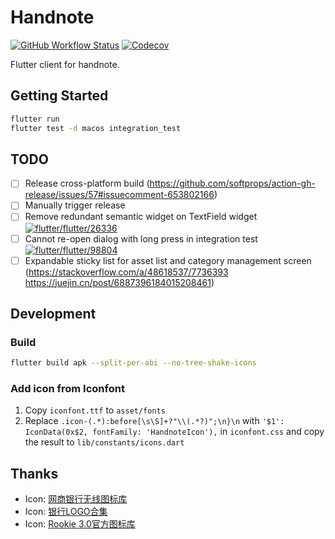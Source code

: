 # Handnote

[![GitHub Workflow Status](https://img.shields.io/github/workflow/status/handnotes/handnote/Test?style=for-the-badge)](https://github.com/handnotes/handnote/actions/workflows/test.yml)
[![Codecov](https://img.shields.io/codecov/c/github/handnotes/handnote?style=for-the-badge&token=0GPY49D81Q)](https://app.codecov.io/gh/handnotes/handnote)

Flutter client for handnote.

## Getting Started

```bash
flutter run
flutter test -d macos integration_test
```

## TODO

- [ ] Release cross-platform
  build (https://github.com/softprops/action-gh-release/issues/57#issuecomment-653802166)
- [ ] Manually trigger release
- [ ] Remove redundant semantic widget on TextField
  widget [![flutter/flutter/26336](https://img.shields.io/github/issues/detail/state/flutter/flutter/26336)](https://github.com/flutter/flutter/issues/26336)
- [ ] Cannot re-open dialog with long press in integration
  test [![flutter/flutter/98804](https://img.shields.io/github/issues/detail/state/flutter/flutter/98804)](https://github.com/flutter/flutter/issues/98804)
- [ ] Expandable sticky list for asset list and category management
  screen (https://stackoverflow.com/a/48618537/7736393 https://juejin.cn/post/6887396184015208461)

## Development

### Build

```bash
flutter build apk --split-per-abi --no-tree-shake-icons
```

### Add icon from Iconfont

1. Copy `iconfont.ttf` to `asset/fonts`
2. Replace `.icon-(.*):before[\s\S]+?"\\(.*?)";\n}\n`
   with `'$1': IconData(0x$2, fontFamily: 'HandnoteIcon'),` in `iconfont.css` and copy the result
   to `lib/constants/icons.dart`

## Thanks

- Icon: [网商银行无线图标库](https://www.iconfont.cn/collections/detail?cid=1260)
- Icon: [银行LOGO合集](https://www.iconfont.cn/collections/detail?cid=23316)
- Icon: [Rookie 3.0官方图标库](https://www.iconfont.cn/collections/detailcid=7077)
